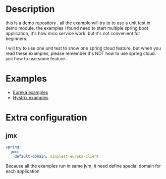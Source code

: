 # Description
this is a demo repository . 
all the example will try to to use a unit test in demo module. the examples I found need to start multiple spring boot 
application, it's how mico service work. but it's not convenient for beginners.

I will try to use one unit test to show one spring cloud feature. but when you read these examples, please remember it's
NOT how to use spring cloud. just how to use some feature..


# Examples

- [Eureka examples](demo/eureka-demo/README.md)
- [Hystrix examples](demo/hystrix-demo/README.md)



# Extra configuration

## jmx
```yml 
spring:
  jmx:
    default-domain: simplest-eureka-client
``` 
Because all the examples run in same jvm, it need define special domain for each application

  
